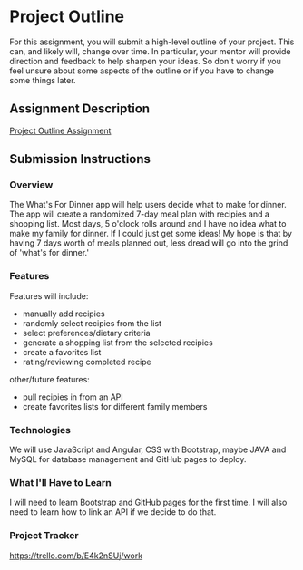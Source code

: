 # Project Outline
For this assignment, you will submit a high-level outline of your project. This can, and likely will, change over time. In particular, your mentor will provide direction and feedback to help sharpen your ideas. So don't worry if you feel unsure about some aspects of the outline or if you have to change some things later.

## Assignment Description
[Project Outline Assignment](https://education.launchcode.org/liftoff/modules/assignments/project-outline)

## Submission Instructions

### Overview
The What's For Dinner app will help users decide what to make for dinner. The app will create a randomized 7-day meal plan with recipies and a shopping list. Most days, 5 o'clock rolls around and I have no idea what to make my family for dinner. If I could just get some ideas! My hope is that by having 7 days worth of meals planned out, less dread will go into the grind of 'what's for dinner.'
### Features
Features will include:
- manually add recipies
- randomly select recipies from the list
- select preferences/dietary criteria
- generate a shopping list from the selected recipies
- create a favorites list
- rating/reviewing completed recipe

other/future features:
- pull recipies in from an API
- create favorites lists for different family members

### Technologies
We will use JavaScript and Angular, CSS with Bootstrap, maybe JAVA and MySQL for database management and GitHub pages to deploy.
### What I'll Have to Learn
I will need to learn Bootstrap and GitHub pages for the first time. I will also need to learn how to link an API if we decide to do that.
### Project Tracker
https://trello.com/b/E4k2nSUj/work